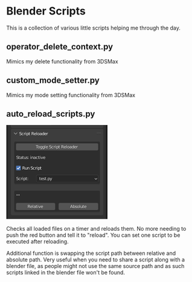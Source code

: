 # Blender Scripts
This is a collection of various little scripts helping me through the day.

## operator_delete_context.py

Mimics my delete functionality from 3DSMax

## custom_mode_setter.py

Mimics my mode setting functionality from 3DSMax

## auto_reload_scripts.py

![auto_reloader](img/auto_reloader.PNG)

Checks all loaded files on a timer and reloads them. No more needing to push the red button and tell it to "reload". You can set one script to be executed after reloading.

Additional function is swapping the script path between relative and absolute path. Very useful when you need to share a script along with a blender file, as people might not use the same source path and as such scripts linked in the blender file won't be found.

